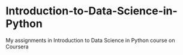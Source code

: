 # Introduction-to-Data-Science-in-Python
My assignments in Introduction to Data Science in Python course on Coursera
